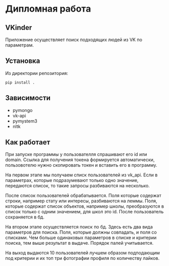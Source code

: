 # Дипломная работа


## VKinder

Приложение осуществляет поиск подходящих людей из VK по параметрам. 

## Установка
Из директории репозитория:
```shell
pip install .
```

## Зависимости

- pymongo
- vk-api
- pymystem3
- nltk

## Как работает

При запуске программы у пользователля спрашивают его id или domain. Ссылка для получения токена формируется автоматически, пользовотелю нужно скопировать токен и вставить его в программу.

На первом этапе мы получаем списк пользователей из vk_api. Если в параметрах, которые подразумевают только одно значение, передаются список, то такие запросы разбиваются на несколько.

После список пользователей обрабатывается. Поля которые содержат строки, например стату или интересы, разбиваются на леммы. Поля, которые содержат список объектов, например школы, преобразуются в список только с одним значением, для школ это id. После пользователь сохраняется в бд.

На втором этапе осуществляется поиск по бд. Здесь есть два вида параметров для поиска. Поля, которые должны совпадать, и поля со списками. Чем больше одинаковых параметров в списке и критерии поиска, тем выше результат в выдаче. Порядок палей учитывается.

На выход выдаются 10 пользователей лучшем образом подподающим под критерии и их топ три фотографии профиля по количеству лайков.